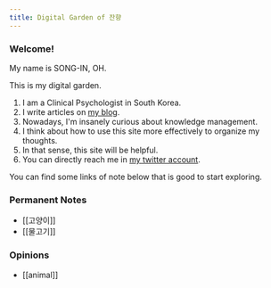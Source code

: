 ```yaml
---
title: Digital Garden of 잔향
---
```


### Welcome!

My name is SONG-IN, OH.

This is my digital garden.

1. I am a Clinical Psychologist in South Korea.
2. I write articles on [my blog](https://slowdive14.tistory.com/).
3. Nowadays, I'm insanely curious about knowledge management.
4. I think about how to use this site more effectively to organize my thoughts.
5. In that sense, this site will be helpful.
6. You can directly reach me in [my twitter account](https://twitter.com/slowdive15).

You can find some links of note below that is good to start exploring.

### Permanent Notes
- [[고양이]]
- [[물고기]]

### Opinions
- [[animal]]
